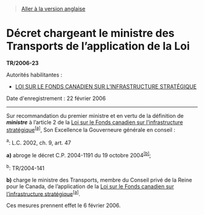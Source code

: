 > [Aller à la version anglaise](/en/Regulations/Statutory%20Instruments/2006/23.md)

# Décret chargeant le ministre des Transports de l’application de la Loi

**TR/2006-23**

Autorités habilitantes : 
- [LOI SUR LE FONDS CANADIEN SUR L’INFRASTRUCTURE STRATÉGIQUE](/fr/Lois/Lois%20du%20Canada/2002/ch.%209,%20art.%2047.md)

Date d'enregistrement : 22 février 2006

----------

Sur recommandation du premier ministre et en vertu de la définition de ***ministre*** à l’article 2 de la [Loi sur le Fonds canadien sur l’infrastructure stratégique](/fr/Lois/Lois%20du%20Canada/2002/ch.%209,%20art.%2047.md)<sup><a href='#footnotea_f'>[a]</a></sup>, Son Excellence la Gouverneure générale en conseil :

<a name='footnotea_f'><sup>a</sup></a>: L.C. 2002, ch. 9, art. 47<br />

**a)** abroge le décret C.P. 2004-1191 du 19 octobre 2004<sup><a href='#footnoteb_f'>[b]</a></sup>;

<a name='footnoteb_f'><sup>b</sup></a>: TR/2004-141<br />



**b)** charge le ministre des Transports, membre du Conseil privé de la Reine pour le Canada, de l’application de la [Loi sur le Fonds canadien sur l’infrastructure stratégique](/fr/Lois/Lois%20du%20Canada/2002/ch.%209,%20art.%2047.md)<sup><a href='#footnotea_f'>[a]</a></sup>.



Ces mesures prennent effet le 6 février 2006.


